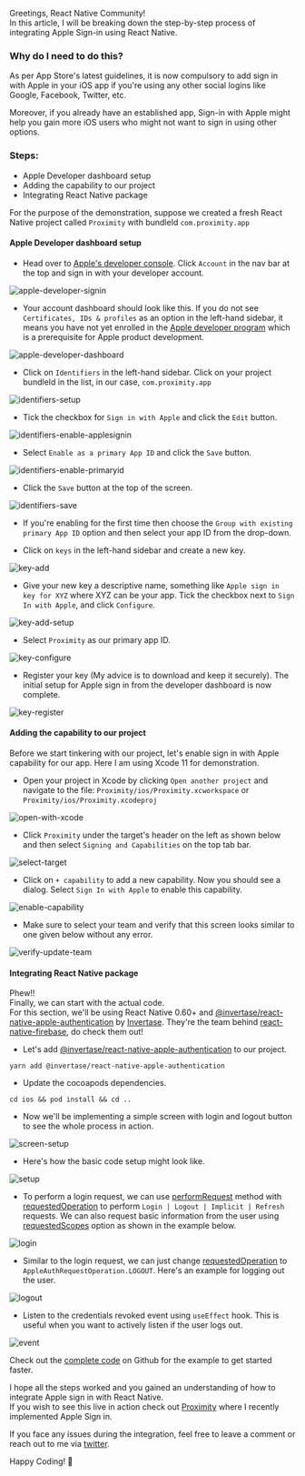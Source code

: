 Greetings, React Native Community! 
<br /> In this article, I will be breaking down the step-by-step process of integrating Apple Sign-in using React Native.

### Why do I need to do this?

As per App Store's latest guidelines, it is now compulsory to add sign in with Apple in your iOS app if you're using any other social logins like Google, Facebook, Twitter, etc.

Moreover, if you already have an established app, Sign-in with Apple might help you gain more iOS users who might not want to sign in using other options.

### Steps:

* Apple Developer dashboard setup
* Adding the capability to our project
* Integrating React Native package

For the purpose of the demonstration, suppose we created a fresh React Native project called `Proximity` with bundleId `com.proximity.app`

#### Apple Developer dashboard setup

* Head over to [Apple's developer console](https://developer.apple.com/). Click `Account` in the nav bar at the top and sign in with your developer account.

![apple-developer-signin](https://user-images.githubusercontent.com/29705703/76698864-8261d580-66cd-11ea-9c88-0e9ae4ca156d.png)

* Your account dashboard should look like this. If you do not see `Certificates, IDs & profiles` as an option in the left-hand sidebar, it means you have not yet enrolled in the [Apple developer program](https://developer.apple.com/programs/) which is a prerequisite for Apple product development.

![apple-developer-dashboard](https://user-images.githubusercontent.com/29705703/76698862-7ece4e80-66cd-11ea-95e7-c1925b0e835c.png)

* Click on `Identifiers` in the left-hand sidebar. Click on your project bundleId in the list, in our case, `com.proximity.app`

![identifiers-setup](https://user-images.githubusercontent.com/29705703/76698872-8db50100-66cd-11ea-9ee7-f1be899b0a55.png)

* Tick the checkbox for `Sign in with Apple` and click the `Edit` button.

![identifiers-enable-applesignin](https://user-images.githubusercontent.com/29705703/76698869-8988e380-66cd-11ea-928a-5fc3787e33cc.png)

* Select `Enable as a primary App ID` and click the `Save` button.

![identifiers-enable-primaryid](https://user-images.githubusercontent.com/29705703/76698870-8b52a700-66cd-11ea-8577-6e2614582743.png)

* Click the `Save` button at the top of the screen.

![identifiers-save](https://user-images.githubusercontent.com/29705703/76698871-8c83d400-66cd-11ea-85c2-ffb0d9836dd9.png)

*  If you're enabling for the first time then choose the `Group with existing primary App ID` option and then select your app ID from the drop-down.

* Click on `keys` in the left-hand sidebar and create a new key.

![key-add](https://user-images.githubusercontent.com/29705703/76698875-8f7ec480-66cd-11ea-9e78-667d339ab842.png)

* Give your new key a descriptive name, something like `Apple sign in key for XYZ` where XYZ can be your app. Tick the checkbox next to `Sign In with Apple`, and click `Configure`.

![key-add-setup](https://user-images.githubusercontent.com/29705703/76698876-91488800-66cd-11ea-9c06-b76337d7799b.png)

* Select `Proximity` as our primary app ID.

![key-configure](https://user-images.githubusercontent.com/29705703/76698879-9279b500-66cd-11ea-9d65-1494276282ec.png)

* Register your key (My advice is to download and keep it securely). The initial setup for Apple sign in from the developer dashboard is now complete.

![key-register](https://user-images.githubusercontent.com/29705703/76698881-93aae200-66cd-11ea-8646-6e77873b7b72.png)

#### Adding the capability to our project

Before we start tinkering with our project, let's enable sign in with Apple capability for our app. Here I am using Xcode 11 for demonstration.

* Open your project in Xcode by clicking `Open another project` and navigate to the file: `Proximity/ios/Proximity.xcworkspace` or `Proximity/ios/Proximity.xcodeproj` 

![open-with-xcode](https://user-images.githubusercontent.com/29705703/76699451-990b2b00-66d3-11ea-99ad-de15891fcdca.png)

* Click `Proximity` under the target's header on the left as shown below and then select `Signing and Capabilities` on the top tab bar.

![select-target](https://user-images.githubusercontent.com/29705703/76699449-97d9fe00-66d3-11ea-916e-c2eba1376759.png)

* Click on `+ capability` to add a new capability. Now you should see a dialog. Select `Sign In with Apple` to enable this capability.

![enable-capability](https://user-images.githubusercontent.com/29705703/76699447-94467700-66d3-11ea-902e-35f41d20ebe8.png)

* Make sure to select your team and verify that this screen looks similar to one given below without any error.

![verify-update-team](https://user-images.githubusercontent.com/29705703/76699446-8e509600-66d3-11ea-86fa-ca25e1ca86b6.png)

#### Integrating React Native package

Phew!! 
<br /> Finally, we can start with the actual code.
<br /> For this section, we'll be using React Native 0.60+ and [@invertase/react-native-apple-authentication](https://github.com/invertase/react-native-apple-authentication) by [Invertase](http://invertase.io/). They're the team behind [react-native-firebase](https://github.com/invertase/react-native-firebase), do check them out!

* Let's add [@invertase/react-native-apple-authentication](https://github.com/invertase/react-native-apple-authentication) to our project.

``` 
yarn add @invertase/react-native-apple-authentication
```

* Update the cocoapods dependencies.

``` 
cd ios && pod install && cd ..
```

* Now we'll be implementing a simple screen with login and logout button to see the whole process in action.

![screen-setup](https://user-images.githubusercontent.com/29705703/76702297-bb5e7200-66ee-11ea-8dea-3c767b77bb81.png)

* Here's how the basic code setup might look like.

![setup](https://user-images.githubusercontent.com/29705703/76702315-e5b02f80-66ee-11ea-8834-59974591271f.png)

* To perform a login request, we can use [performRequest](https://github.com/invertase/react-native-apple-authentication/blob/master/docs/interfaces/_lib_index_d_.rnappleauth.module.md#performrequest) method with [requestedOperation](https://github.com/invertase/react-native-apple-authentication/blob/master/docs/interfaces/_lib_index_d_.rnappleauth.appleauthrequestoptions.md#optional-requestedoperation) to perform `Login | Logout | Implicit | Refresh` requests. We can also request basic information from the user using [requestedScopes](https://github.com/invertase/react-native-apple-authentication/blob/master/docs/interfaces/_lib_index_d_.rnappleauth.appleauthrequestoptions.md#optional-requestedscopes) option as shown in the example below.

![login](https://user-images.githubusercontent.com/29705703/76702313-e3e66c00-66ee-11ea-8300-4d9caa0fdd7e.png)

* Similar to the login request, we can just change [requestedOperation](https://github.com/invertase/react-native-apple-authentication/blob/master/docs/interfaces/_lib_index_d_.rnappleauth.appleauthrequestoptions.md#optional-requestedoperation) to `AppleAuthRequestOperation.LOGOUT`. Here's an example for logging out the user.

![logout](https://user-images.githubusercontent.com/29705703/76702314-e5179900-66ee-11ea-84dc-f8a49fe17515.png)

* Listen to the credentials revoked event using `useEffect` hook. This is useful when you want to actively listen if the user logs out.

![event](https://user-images.githubusercontent.com/29705703/76702309-de892180-66ee-11ea-9116-68d36af2ff3f.png)

Check out the [complete code](https://github.com/karanpratapsingh/guides-and-articles/blob/master/Articles/Sign%20in%20with%20apple/code%20snippets/AppleLogin.tsx) on Github for the example to get started faster.

I hope all the steps worked and you gained an understanding of how to integrate Apple sign in with React Native. <br />
If you wish to see this live in action check out [Proximity](https://github.com/karanpratapsingh/Proximity) where I recently implemented Apple Sign in.

If you face any issues during the integration, feel free to leave a comment or reach out to me via [twitter](https://twitter.com/karan_6864).

Happy Coding! 🎉